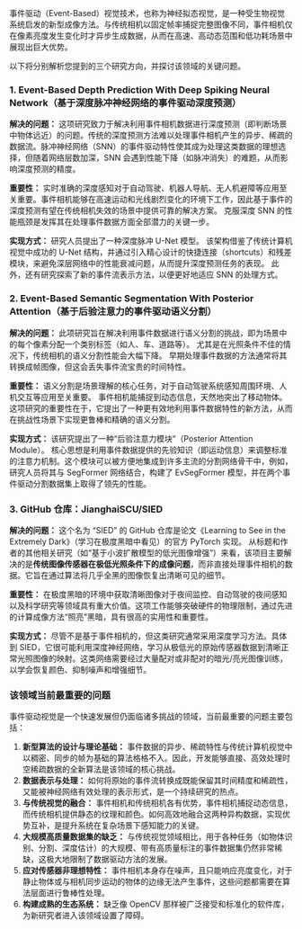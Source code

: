 事件驱动（Event-Based）视觉技术，也称为神经拟态视觉，是一种受生物视觉系统启发的新型成像方法。与传统相机以固定帧率捕捉完整图像不同，事件相机仅在像素亮度发生变化时才异步生成数据，从而在高速、高动态范围和低功耗场景中展现出巨大优势。

以下将分别解析您提到的三个研究方向，并探讨该领域的关键问题。

### 1. Event-Based Depth Prediction With Deep Spiking Neural Network（基于深度脉冲神经网络的事件驱动深度预测）

**解决的问题：**
这项研究致力于解决利用事件相机数据进行深度预测（即判断场景中物体远近）的问题。传统的深度预测方法难以处理事件相机产生的异步、稀疏的数据流。脉冲神经网络（SNN）的事件驱动特性使其成为处理这类数据的理想选择，但随着网络层数加深，SNN 会遇到性能下降（如脉冲消失）的难题，从而影响深度预测的精度。

**重要性：**
实时准确的深度感知对于自动驾驶、机器人导航、无人机避障等应用至关重要。事件相机能够在高速运动和光线剧烈变化的环境下工作，因此基于事件的深度预测有望在传统相机失效的场景中提供可靠的解决方案。 克服深度 SNN 的性能瓶颈是发挥其在处理事件数据方面全部潜力的关键一步。

**实现方式：**
研究人员提出了一种深度脉冲 U-Net 模型。 该架构借鉴了传统计算机视觉中成功的 U-Net 结构，并通过引入精心设计的快捷连接（shortcuts）和残差模块，来避免深层网络中的性能衰减问题，从而提升深度预测任务的表现。 此外，还有研究探索了新的事件流表示方法，以便更好地适应 SNN 的处理方式。

### 2. Event-Based Semantic Segmentation With Posterior Attention（基于后验注意力的事件驱动语义分割）

**解决的问题：**
此项研究旨在解决利用事件数据进行语义分割的挑战，即为场景中的每个像素分配一个类别标签（如人、车、道路等）。 尤其是在光照条件不佳的情况下，传统相机的语义分割性能会大幅下降。 早期处理事件数据的方法通常将其转换成帧图像，但这会丢失事件流宝贵的时间特性。

**重要性：**
语义分割是场景理解的核心任务，对于自动驾驶系统感知周围环境、人机交互等应用至关重要。 事件相机能捕捉到动态信息，天然地突出了移动物体。 这项研究的重要性在于，它提出了一种更有效地利用事件数据特性的新方法，从而在挑战性场景下实现更鲁棒和精确的语义分割。

**实现方式：**
该研究提出了一种“后验注意力模块”（Posterior Attention Module）。 核心思想是利用事件数据提供的先验知识（即运动信息）来调整标准的注意力机制。这个模块可以被方便地集成到许多主流的分割网络骨干中，例如，研究人员将其与 SegFormer 网络结合，构建了 EvSegFormer 模型，并在两个事件驱动分割数据集上取得了领先的性能。

### 3. GitHub 仓库：JianghaiSCU/SIED

**解决的问题：**
这个名为 “SIED” 的 GitHub 仓库是论文《Learning to See in the Extremely Dark》（学习在极度黑暗中看见）的官方 PyTorch 实现。 从标题和作者的其他相关研究（如“基于小波扩散模型的低光图像增强”）来看，该项目主要解决的是**传统图像传感器在极低光照条件下的成像问题**，而非直接处理事件相机的数据。它旨在通过算法将几乎全黑的图像恢复出清晰可见的细节。

**重要性：**
在极度黑暗的环境中获取清晰图像对于夜间监控、自动驾驶的夜间感知以及科学研究等领域具有重大价值。这项工作能够突破硬件的物理限制，通过先进的计算成像方法“照亮”黑暗，具有很高的实用性和重要性。

**实现方式：**
尽管不是基于事件相机的，但这类研究通常采用深度学习方法。具体到 SIED，它很可能利用深度神经网络，学习从极低光的原始传感器数据到清晰正常光照图像的映射。这类网络需要经过大量配对或非配对的暗光/亮光图像训练，以学会恢复颜色、抑制噪声和增强细节。

### 该领域当前最重要的问题

事件驱动视觉是一个快速发展但仍面临诸多挑战的领域，当前最重要的问题主要包括：

1.  **新型算法的设计与理论基础：** 事件数据的异步、稀疏特性与传统计算机视觉中以稠密、同步的帧为基础的算法格格不入。因此，开发能够直接、高效处理时空稀疏数据的全新算法是该领域的核心挑战。
2.  **数据表示与处理：** 如何将原始的事件流转换成既能保留其时间精度和稀疏性，又能被神经网络有效处理的表示形式，是一个持续研究的热点。
3.  **与传统视觉的融合：** 事件相机和传统相机各有优势，事件相机捕捉动态信息，而传统相机提供静态的纹理和颜色。如何高效地融合这两种异构数据，实现优势互补，是提升系统在复杂场景下感知能力的关键。
4.  **大规模高质量数据集的缺乏：** 与传统视觉领域相比，用于各种任务（如物体识别、分割、深度估计）的大规模、带有高质量标注的事件数据集仍然非常稀缺，这极大地限制了数据驱动方法的发展。
5.  **应对传感器非理想特性：** 事件相机本身存在噪声，且只能响应亮度变化，对于静止物体或与相机同步运动的物体的边缘无法产生事件，这些问题都需要在算法层面进行鲁棒性处理。
6.  **构建成熟的生态系统：** 缺乏像 OpenCV 那样被广泛接受和标准化的软件库，为新研究者进入该领域设置了障碍。